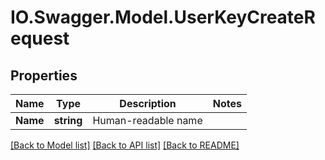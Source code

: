 # IO.Swagger.Model.UserKeyCreateRequest
## Properties

Name | Type | Description | Notes
------------ | ------------- | ------------- | -------------
**Name** | **string** | Human-readable name | 

[[Back to Model list]](../README.md#documentation-for-models) [[Back to API list]](../README.md#documentation-for-api-endpoints) [[Back to README]](../README.md)

